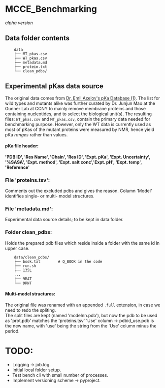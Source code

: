 # MCCE_Benchmarking
_alpha version_

## Data folder contents
```
	data
	├── MT_pkas.csv
	├── WT_pkas.csv
	├── metadata.md
	├── protein.txt
	└── clean_pdbs/
```

## Experimental pKas data source
The original data comes from [Dr. Emil Axelov's pKa Database (1)](http://compbio.clemson.edu/lab/software/5/). The list for wild types and mutants alike was further curated by Dr. Junjun Mao at the Gunner Lab at CCNY to
mainly remove membrane proteins and those containing nucleotides, and to select the biological unit(s). The resulting files: `WT_pkas.csv` and `MT_pkas.csv`, contain the primary data needed for benchmarking purpose.
However, only the WT data is currently used as most of pKas of the mutant proteins were measured by NMR, hence
yield pKa _ranges_ rather than values.

#### pKa file header:
**'PDB ID', 'Res Name', 'Chain', 'Res ID', 'Expt. pKa', 'Expt. Uncertainty', '%SASA', 'Expt. method', 'Expt. salt conc','Expt. pH', 'Expt. temp', 'Reference'**

### File 'proteins.tsv':
Comments out the excluded pdbs and gives the reason. Column 'Model' identifies single- or multi- model structures.

### File 'metadata.md':
Experimental data source details; to be kept in data folder.

### Folder clean_pdbs:
Holds the prepared pdb files which reside inside a folder with the same id in upper case.
```
	data/clean_pdbs/
	├── book.txt		# Q_BOOK in the code
	├── run.sh
	├── 135L
	...
	├── 9RAT
	└── 9RNT
```

#### Multi-model structures:
The original file was renamed with an appended `.full` extension, in case we need to redo the spliting.  
The split files are kept (named 'modelnn.pdb'), but now the pdb to be used as 'prot.pdb' matches the 'proteins.tsv'
'Use' column -> pdbid_use.pdb is the new name, with 'use' being the string from the 'Use' column minus the period.

# TODO:
* Logging -> job.log.
* Initial local folder setup.
* Test bench cli with small number of processes.
* Implement versioning scheme -> pyproject.
